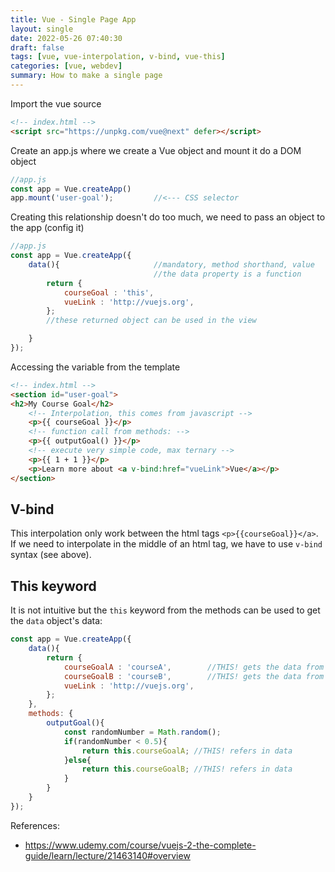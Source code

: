 ```yaml
---
title: Vue - Single Page App
layout: single
date: 2022-05-26 07:40:30
draft: false
tags: [vue, vue-interpolation, v-bind, vue-this]
categories: [vue, webdev]
summary: How to make a single page
---
```

Import the vue source

```html
<!-- index.html --> 
<script src="https://unpkg.com/vue@next" defer></script>
```

Create an app.js where we create a Vue object and mount it do a DOM object

```javascript
//app.js
const app = Vue.createApp()
app.mount('user-goal');         //<--- CSS selector
```

Creating this relationship doesn't do too much, we need to pass an object to the app (config it)


```javascript
//app.js
const app = Vue.createApp({
    data(){                     //mandatory, method shorthand, value 
                                //the data property is a function 
        return {
            courseGoal : 'this',
            vueLink : 'http://vuejs.org',
        };
        //these returned object can be used in the view

    }
});
```

Accessing the variable from the template


```html
<!-- index.html --> 
<section id="user-goal">
<h2>My Course Goal</h2>
    <!-- Interpolation, this comes from javascript --> 
    <p>{{ courseGoal }}</p>
    <!-- function call from methods: --> 
    <p>{{ outputGoal() }}</p>
    <!-- execute very simple code, max ternary --> 
    <p>{{ 1 + 1 }}</p>
    <p>Learn more about <a v-bind:href="vueLink">Vue</a></p>
</section>
```
## V-bind

This interpolation only work between the html tags `<p>{{courseGoal}}</a>`. If we need to interpolate in the middle of an html tag, we have to use `v-bind` syntax (see above).

## This keyword

It is not intuitive but the `this` keyword from the methods can be used to get the `data` object's data:

```javascript
const app = Vue.createApp({
    data(){
        return {
            courseGoalA : 'courseA',        //THIS! gets the data from here
            courseGoalB : 'courseB',        //THIS! gets the data from here
            vueLink : 'http://vuejs.org',
        };
    },
    methods: {
        outputGoal(){
            const randomNumber = Math.random();
            if(randomNumber < 0.5){
                return this.courseGoalA; //THIS! refers in data
            }else{
                return this.courseGoalB; //THIS! refers in data
            }
        }
    }
});
```

References:
* https://www.udemy.com/course/vuejs-2-the-complete-guide/learn/lecture/21463140#overview
